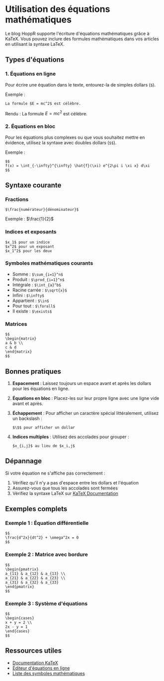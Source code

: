 # Utilisation des équations mathématiques

Le blog HoppR supporte l'écriture d'équations mathématiques grâce à KaTeX. Vous pouvez inclure des formules mathématiques dans vos articles en utilisant la syntaxe LaTeX.

## Types d'équations

### 1. Équations en ligne

Pour écrire une équation dans le texte, entourez-la de simples dollars (`$`).

Exemple :
```text
La formule $E = mc^2$ est célèbre.
```

Rendu : La formule $E = mc^2$ est célèbre.

### 2. Équations en bloc

Pour les équations plus complexes ou que vous souhaitez mettre en évidence, utilisez la syntaxe avec doubles dollars (`$$`).

Exemple :
```text
$$
f(x) = \int_{-\infty}^{\infty} \hat{f}(\xi) e^{2\pi i \xi x} d\xi
$$
```

## Syntaxe courante

### Fractions
```text
$\frac{numérateur}{dénominateur}$
```
Exemple : $\frac{1}{2}$

### Indices et exposants
```text
$x_1$ pour un indice
$x^2$ pour un exposant
$x_1^2$ pour les deux
```

### Symboles mathématiques courants
- Somme : `$\sum_{i=1}^n$`
- Produit : `$\prod_{i=1}^n$`
- Intégrale : `$\int_{a}^b$`
- Racine carrée : `$\sqrt{x}$`
- Infini : `$\infty$`
- Appartient : `$\in$`
- Pour tout : `$\forall$`
- Il existe : `$\exists$`

### Matrices
```text
$$
\begin{matrix}
a & b \\
c & d
\end{matrix}
$$
```

## Bonnes pratiques

1. **Espacement** : Laissez toujours un espace avant et après les dollars pour les équations en ligne.

2. **Équations en bloc** : Placez-les sur leur propre ligne avec une ligne vide avant et après.

3. **Échappement** : Pour afficher un caractère spécial littéralement, utilisez un backslash :
   ```text
   $\$$ pour afficher un dollar
   ```

4. **Indices multiples** : Utilisez des accolades pour grouper :
   ```text
   $x_{i,j}$ au lieu de $x_i,j$
   ```

## Dépannage

Si votre équation ne s'affiche pas correctement :

1. Vérifiez qu'il n'y a pas d'espace entre les dollars et l'équation
2. Assurez-vous que tous les accolades sont fermées
3. Vérifiez la syntaxe LaTeX sur [KaTeX Documentation](https://katex.org/docs/supported.html)

## Exemples complets

### Exemple 1 : Équation différentielle
```text
$$
\frac{d^2x}{dt^2} + \omega^2x = 0
$$
```

### Exemple 2 : Matrice avec bordure
```text
$$
\begin{pmatrix}
a_{11} & a_{12} & a_{13} \\
a_{21} & a_{22} & a_{23} \\
a_{31} & a_{32} & a_{33}
\end{pmatrix}
$$
```

### Exemple 3 : Système d'équations
```text
$$
\begin{cases}
x + y = 2 \\
2x - y = 1
\end{cases}
$$
```

## Ressources utiles

- [Documentation KaTeX](https://katex.org/docs/supported.html)
- [Éditeur d'équations en ligne](https://www.latex4technics.com/)
- [Liste des symboles mathématiques](https://oeis.org/wiki/List_of_LaTeX_mathematical_symbols)